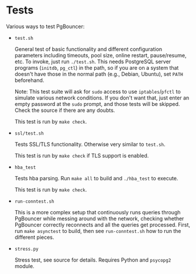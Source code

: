 Tests
=====

Various ways to test PgBouncer:

- `test.sh`

    General test of basic functionality and different configuration
    parameters including timeouts, pool size, online restart,
    pause/resume, etc.  To invoke, just run `./test.sh`.  This needs
    PostgreSQL server programs (`initdb`, `pg_ctl`) in the path, so if
    you are on a system that doesn't have those in the normal path
    (e.g., Debian, Ubuntu), set `PATH` beforehand.

    Note: This test suite will ask for `sudo` access to use
    `iptables`/`pfctl` to simulate various network conditions.  If you
    don't want that, just enter an empty password at the `sudo`
    prompt, and those tests will be skipped.  Check the source if
    there are any doubts.

    This test is run by `make check`.

- `ssl/test.sh`

    Tests SSL/TLS functionality.  Otherwise very similar to `test.sh`.

    This test is run by `make check` if TLS support is enabled.

- `hba_test`

    Tests hba parsing.  Run `make all` to build and `./hba_test` to execute.

    This test is run by `make check`.

- `run-conntest.sh`

    This is a more complex setup that continuously runs queries
    through PgBouncer while messing around with the network, checking
    whether PgBouncer correctly reconnects and all the queries get
    processed.  First, run `make asynctest` to build, then see
    `run-conntest.sh` how to run the different pieces.

- `stress.py`

    Stress test, see source for details.  Requires Python and `psycopg2` module.

